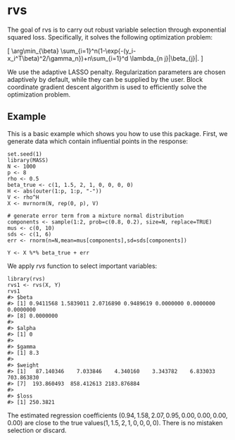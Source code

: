 
<!-- README.md is generated from README.Rmd. Please edit that file -->

# rvs

The goal of rvs is to carry out robust variable selection through
exponential squared loss. Specifically, it solves the following
optimization problem:

\[
\arg\min_{\beta} \sum_{i=1}^n(1-\exp\{-(y_i-x_i^T\beta)^2/\gamma_n\})+n\sum_{i=1}^d \lambda_{n j}|\beta_{j}|.
\]

We use the adaptive LASSO penalty. Regularization parameters are chosen
adaptively by default, while they can be supplied by the user. Block
coordinate gradient descent algorithm is used to efficiently solve the
optimization problem.

<!-- ## Installation -->

<!-- You can install the released version of rvs from [CRAN](https://CRAN.R-project.org) with: -->

<!-- ``` r -->

<!-- install.packages("rvs") -->

<!-- ``` -->

## Example

This is a basic example which shows you how to use this package. First, we generate data which contain influential points in the response: 

```
set.seed(1)
library(MASS)
N <- 1000
p <- 8
rho <- 0.5
beta_true <- c(1, 1.5, 2, 1, 0, 0, 0, 0)
H <- abs(outer(1:p, 1:p, "-"))
V <- rho^H
X <- mvrnorm(N, rep(0, p), V)

# generate error term from a mixture normal distribution
components <- sample(1:2, prob=c(0.8, 0.2), size=N, replace=TRUE)
mus <- c(0, 10)
sds <- c(1, 6)
err <- rnorm(n=N,mean=mus[components],sd=sds[components])

Y <- X %*% beta_true + err
```

We apply *rvs* function to select important variables:
```
library(rvs)
rvs1 <- rvs(X, Y)
rvs1
#> $beta
#> [1] 0.9411568 1.5839011 2.0716890 0.9489619 0.0000000 0.0000000 0.0000000
#> [8] 0.0000000
#> 
#> $alpha
#> [1] 0
#> 
#> $gamma
#> [1] 8.3
#> 
#> $weight
#> [1]   87.140346    7.033846    4.340160    3.343782    6.833033  703.863830
#> [7]  193.860493  858.412613 2183.876884
#> 
#> $loss
#> [1] 250.3821
```
The estimated regression coefficients $(0.94, 1.58, 2.07, 0.95, 0.00, 0.00, 0.00, 0.00)$ are close to the true values$(1, 1.5, 2, 1, 0, 0, 0, 0)$. There is no mistaken selection or discard. 